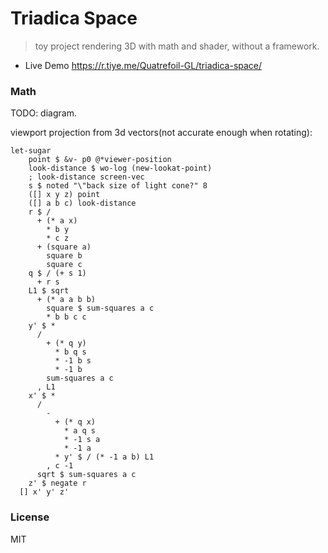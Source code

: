 # Triadica Space

> toy project rendering 3D with math and shader, without a framework.

- Live Demo https://r.tiye.me/Quatrefoil-GL/triadica-space/

### Math

TODO: diagram.

viewport projection from 3d vectors(not accurate enough when rotating):

```cirru
let-sugar
    point $ &v- p0 @*viewer-position
    look-distance $ wo-log (new-lookat-point)
    ; look-distance screen-vec
    s $ noted "\"back size of light cone?" 8
    ([] x y z) point
    ([] a b c) look-distance
    r $ /
      + (* a x)
        * b y
        * c z
      + (square a)
        square b
        square c
    q $ / (+ s 1)
      + r s
    L1 $ sqrt
      + (* a a b b)
        square $ sum-squares a c
        * b b c c
    y' $ *
      /
        + (* q y)
          * b q s
          * -1 b s
          * -1 b
        sum-squares a c
      , L1
    x' $ *
      /
        -
          + (* q x)
            * a q s
            * -1 s a
            * -1 a
          * y' $ / (* -1 a b) L1
        , c -1
      sqrt $ sum-squares a c
    z' $ negate r
  [] x' y' z'
```

### License

MIT
